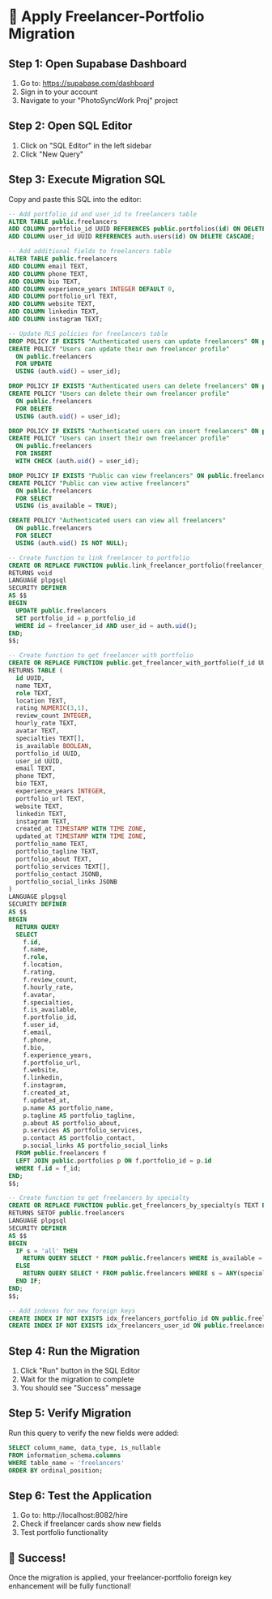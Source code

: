 # 🚀 Apply Freelancer-Portfolio Migration

## Step 1: Open Supabase Dashboard
1. Go to: https://supabase.com/dashboard
2. Sign in to your account
3. Navigate to your "PhotoSyncWork Proj" project

## Step 2: Open SQL Editor
1. Click on "SQL Editor" in the left sidebar
2. Click "New Query"

## Step 3: Execute Migration SQL
Copy and paste this SQL into the editor:

```sql
-- Add portfolio_id and user_id to freelancers table
ALTER TABLE public.freelancers
ADD COLUMN portfolio_id UUID REFERENCES public.portfolios(id) ON DELETE SET NULL,
ADD COLUMN user_id UUID REFERENCES auth.users(id) ON DELETE CASCADE;

-- Add additional fields to freelancers table
ALTER TABLE public.freelancers
ADD COLUMN email TEXT,
ADD COLUMN phone TEXT,
ADD COLUMN bio TEXT,
ADD COLUMN experience_years INTEGER DEFAULT 0,
ADD COLUMN portfolio_url TEXT,
ADD COLUMN website TEXT,
ADD COLUMN linkedin TEXT,
ADD COLUMN instagram TEXT;

-- Update RLS policies for freelancers table
DROP POLICY IF EXISTS "Authenticated users can update freelancers" ON public.freelancers;
CREATE POLICY "Users can update their own freelancer profile"
  ON public.freelancers
  FOR UPDATE
  USING (auth.uid() = user_id);

DROP POLICY IF EXISTS "Authenticated users can delete freelancers" ON public.freelancers;
CREATE POLICY "Users can delete their own freelancer profile"
  ON public.freelancers
  FOR DELETE
  USING (auth.uid() = user_id);

DROP POLICY IF EXISTS "Authenticated users can insert freelancers" ON public.freelancers;
CREATE POLICY "Users can insert their own freelancer profile"
  ON public.freelancers
  FOR INSERT
  WITH CHECK (auth.uid() = user_id);

DROP POLICY IF EXISTS "Public can view freelancers" ON public.freelancers;
CREATE POLICY "Public can view active freelancers"
  ON public.freelancers
  FOR SELECT
  USING (is_available = TRUE);

CREATE POLICY "Authenticated users can view all freelancers"
  ON public.freelancers
  FOR SELECT
  USING (auth.uid() IS NOT NULL);

-- Create function to link freelancer to portfolio
CREATE OR REPLACE FUNCTION public.link_freelancer_portfolio(freelancer_id UUID, p_portfolio_id UUID)
RETURNS void
LANGUAGE plpgsql
SECURITY DEFINER
AS $$
BEGIN
  UPDATE public.freelancers
  SET portfolio_id = p_portfolio_id
  WHERE id = freelancer_id AND user_id = auth.uid();
END;
$$;

-- Create function to get freelancer with portfolio
CREATE OR REPLACE FUNCTION public.get_freelancer_with_portfolio(f_id UUID)
RETURNS TABLE (
  id UUID,
  name TEXT,
  role TEXT,
  location TEXT,
  rating NUMERIC(3,1),
  review_count INTEGER,
  hourly_rate TEXT,
  avatar TEXT,
  specialties TEXT[],
  is_available BOOLEAN,
  portfolio_id UUID,
  user_id UUID,
  email TEXT,
  phone TEXT,
  bio TEXT,
  experience_years INTEGER,
  portfolio_url TEXT,
  website TEXT,
  linkedin TEXT,
  instagram TEXT,
  created_at TIMESTAMP WITH TIME ZONE,
  updated_at TIMESTAMP WITH TIME ZONE,
  portfolio_name TEXT,
  portfolio_tagline TEXT,
  portfolio_about TEXT,
  portfolio_services TEXT[],
  portfolio_contact JSONB,
  portfolio_social_links JSONB
)
LANGUAGE plpgsql
SECURITY DEFINER
AS $$
BEGIN
  RETURN QUERY
  SELECT
    f.id,
    f.name,
    f.role,
    f.location,
    f.rating,
    f.review_count,
    f.hourly_rate,
    f.avatar,
    f.specialties,
    f.is_available,
    f.portfolio_id,
    f.user_id,
    f.email,
    f.phone,
    f.bio,
    f.experience_years,
    f.portfolio_url,
    f.website,
    f.linkedin,
    f.instagram,
    f.created_at,
    f.updated_at,
    p.name AS portfolio_name,
    p.tagline AS portfolio_tagline,
    p.about AS portfolio_about,
    p.services AS portfolio_services,
    p.contact AS portfolio_contact,
    p.social_links AS portfolio_social_links
  FROM public.freelancers f
  LEFT JOIN public.portfolios p ON f.portfolio_id = p.id
  WHERE f.id = f_id;
END;
$$;

-- Create function to get freelancers by specialty
CREATE OR REPLACE FUNCTION public.get_freelancers_by_specialty(s TEXT DEFAULT 'all')
RETURNS SETOF public.freelancers
LANGUAGE plpgsql
SECURITY DEFINER
AS $$
BEGIN
  IF s = 'all' THEN
    RETURN QUERY SELECT * FROM public.freelancers WHERE is_available = TRUE;
  ELSE
    RETURN QUERY SELECT * FROM public.freelancers WHERE s = ANY(specialties) AND is_available = TRUE;
  END IF;
END;
$$;

-- Add indexes for new foreign keys
CREATE INDEX IF NOT EXISTS idx_freelancers_portfolio_id ON public.freelancers(portfolio_id);
CREATE INDEX IF NOT EXISTS idx_freelancers_user_id ON public.freelancers(user_id);
```

## Step 4: Run the Migration
1. Click "Run" button in the SQL Editor
2. Wait for the migration to complete
3. You should see "Success" message

## Step 5: Verify Migration
Run this query to verify the new fields were added:

```sql
SELECT column_name, data_type, is_nullable 
FROM information_schema.columns 
WHERE table_name = 'freelancers' 
ORDER BY ordinal_position;
```

## Step 6: Test the Application
1. Go to: http://localhost:8082/hire
2. Check if freelancer cards show new fields
3. Test portfolio functionality

## 🎉 Success!
Once the migration is applied, your freelancer-portfolio foreign key enhancement will be fully functional!
